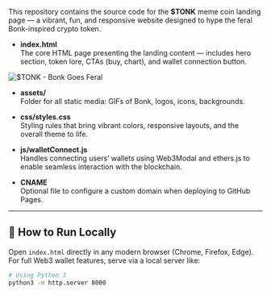 This repository contains the source code for the **$TONK** meme coin landing page — a vibrant, fun, and responsive website designed to hype the feral Bonk-inspired crypto token.
- **index.html**  
  The core HTML page presenting the landing content — includes hero section, token lore, CTAs (buy, chart), and wallet connection button.
  
<img src="https://media.giphy.com/media/7VzgMsB6FLCilwS30v/giphy.gif" alt="$TONK - Bonk Goes Feral" />

- **assets/**  
  Folder for all static media: GIFs of Bonk, logos, icons, backgrounds.

- **css/styles.css**  
  Styling rules that bring vibrant colors, responsive layouts, and the overall theme to life.

- **js/walletConnect.js**  
  Handles connecting users’ wallets using Web3Modal and ethers.js to enable seamless interaction with the blockchain.

- **CNAME**  
  Optional file to configure a custom domain when deploying to GitHub Pages.

---

## 🚀 How to Run Locally

Open `index.html` directly in any modern browser (Chrome, Firefox, Edge).  
For full Web3 wallet features, serve via a local server like:

```bash
# Using Python 3
python3 -m http.server 8000
